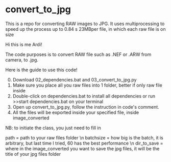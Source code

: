 # convert_to_jpg
This is a repo for converting RAW images to JPG. It uses multiprocessing to speed up the process up to 0.84 s 23MBper file, in which each raw file is on size 

Hi this is me Ardi!

The code purposes is to convert RAW file such as .NEF or .ARW from camera, to .jpg.

Here is the guide to use this code!

0. Download 02_dependencies.bat and 03_convert_to_jpg.py
1. Make sure you place all you raw files into 1 folder, better if only raw file inside
2. Double-click on dependencies.bat to install all dependencies or run >>start dependencies.bat on your terminal
3. Open up convert_to_jpg.py, follow the instruction in code's comment.
4. All the files will be exported inside your specified file, inside image_converted

NB: to initiate the class, you just need to fill in

path = path to your raw files folder \n
batchsize = how big is the batch, it is arbitrary, but last time I tried, 60 has the best performance \n
dir_to_save = where in the image_converted you want to save the jpg files, it will be the title of your jpg files folder
